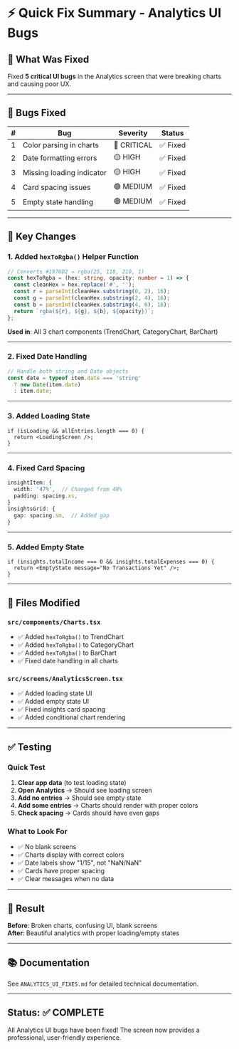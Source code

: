 # ⚡ Quick Fix Summary - Analytics UI Bugs

## 🎯 What Was Fixed

Fixed **5 critical UI bugs** in the Analytics screen that were breaking charts and causing poor UX.

---

## 🐛 Bugs Fixed

| # | Bug | Severity | Status |
|---|-----|----------|--------|
| 1 | Color parsing in charts | 🔴 CRITICAL | ✅ Fixed |
| 2 | Date formatting errors | 🟡 HIGH | ✅ Fixed |
| 3 | Missing loading indicator | 🟡 HIGH | ✅ Fixed |
| 4 | Card spacing issues | 🟢 MEDIUM | ✅ Fixed |
| 5 | Empty state handling | 🟢 MEDIUM | ✅ Fixed |

---

## 📝 Key Changes

### 1. Added `hexToRgba()` Helper Function
```typescript
// Converts #1976D2 → rgba(25, 118, 210, 1)
const hexToRgba = (hex: string, opacity: number = 1) => {
  const cleanHex = hex.replace('#', '');
  const r = parseInt(cleanHex.substring(0, 2), 16);
  const g = parseInt(cleanHex.substring(2, 4), 16);
  const b = parseInt(cleanHex.substring(4, 6), 16);
  return `rgba(${r}, ${g}, ${b}, ${opacity})`;
};
```

**Used in**: All 3 chart components (TrendChart, CategoryChart, BarChart)

---

### 2. Fixed Date Handling
```typescript
// Handle both string and Date objects
const date = typeof item.date === 'string' 
  ? new Date(item.date) 
  : item.date;
```

---

### 3. Added Loading State
```tsx
if (isLoading && allEntries.length === 0) {
  return <LoadingScreen />;
}
```

---

### 4. Fixed Card Spacing
```typescript
insightItem: {
  width: '47%',  // Changed from 48%
  padding: spacing.xs,
}
insightsGrid: {
  gap: spacing.sm,  // Added gap
}
```

---

### 5. Added Empty State
```tsx
if (insights.totalIncome === 0 && insights.totalExpenses === 0) {
  return <EmptyState message="No Transactions Yet" />;
}
```

---

## 📂 Files Modified

### `src/components/Charts.tsx`
- ✅ Added `hexToRgba()` to TrendChart
- ✅ Added `hexToRgba()` to CategoryChart
- ✅ Added `hexToRgba()` to BarChart
- ✅ Fixed date handling in all charts

### `src/screens/AnalyticsScreen.tsx`
- ✅ Added loading state UI
- ✅ Added empty state UI
- ✅ Fixed insights card spacing
- ✅ Added conditional chart rendering

---

## ✅ Testing

### Quick Test
1. **Clear app data** (to test loading state)
2. **Open Analytics** → Should see loading screen
3. **Add no entries** → Should see empty state
4. **Add some entries** → Charts should render with proper colors
5. **Check spacing** → Cards should have even gaps

### What to Look For
- ✅ No blank screens
- ✅ Charts display with correct colors
- ✅ Date labels show "1/15", not "NaN/NaN"
- ✅ Cards have proper spacing
- ✅ Clear messages when no data

---

## 🎉 Result

**Before**: Broken charts, confusing UI, blank screens  
**After**: Beautiful analytics with proper loading/empty states

---

## 📚 Documentation

See `ANALYTICS_UI_FIXES.md` for detailed technical documentation.

---

## Status: ✅ COMPLETE

All Analytics UI bugs have been fixed! The screen now provides a professional, user-friendly experience.
